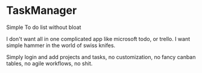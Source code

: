 # TaskManager
Simple To do list without bloat

I don't want all in one complicated app like microsoft todo, or trello. 
I want simple hammer in the world of swiss knifes.

Simply login and add projects and tasks, 
no customization, no fancy canban tables, no agile workflows, no shit.
